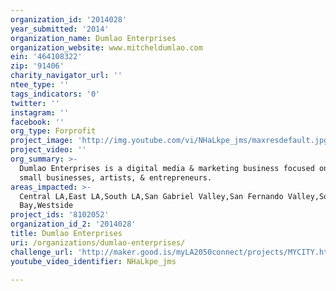 ```yaml
---
organization_id: '2014028'
year_submitted: '2014'
organization_name: Dumlao Enterprises
organization_website: www.mitcheldumlao.com
ein: '464108322'
zip: '91406'
charity_navigator_url: ''
ntee_type: ''
tags_indicators: '0'
twitter: ''
instagram: ''
facebook: ''
org_type: Forprofit
project_image: 'http://img.youtube.com/vi/NHaLkpe_jms/maxresdefault.jpg'
project_video: ''
org_summary: >-
  Dumlao Enterprises is a digital media & marketing business focused on helping
  small businesses, artists, & entrepreneurs.
areas_impacted: >-
  Central LA,East LA,South LA,San Gabriel Valley,San Fernando Valley,South
  Bay,Westside
project_ids: '8102052'
organization_id_2: '2014028'
title: Dumlao Enterprises
uri: /organizations/dumlao-enterprises/
challenge_url: 'http://maker.good.is/myLA2050connect/projects/MYCITY.html'
youtube_video_identifier: NHaLkpe_jms

---
```

